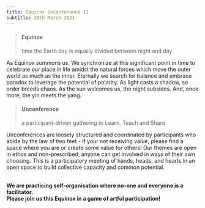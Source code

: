 ```yaml
---
title: Equinox Unconference II
subtitle: 20th March 2021
---
```


> #### Equinox
>
> time the Earth day is equally divided between night and day.

As Equinox summons us. We synchronize at this significant point in time to celebrate our place in life amidst the natural forces which move the outer world as much as the inner. Eternally we search for balance and embrace paradox to leverage the potential of polarity. As light casts a shadow, so order breeds chaos. As the sun welcomes us, the night subsides. And, once more, the yin meets the yang.

> #### Unconference
>
> a participant-driven gathering to Learn, Teach and Share

Unconferences are loosely structured and coordinated by participants who abide by the law of two feet - if your not receiving value, please find a space where you are or create some value for others! Our themes are open in ethos and non-prescribed, anyone can get involved in ways of their own choosing. This is a participatory meeting of hands, heads, and hearts in an open space to build collective capacity and common potential.

</br><strong class="prose lg:prose-xl"> We are practicing self-organisation where no-one and everyone is a facilitator. </br> Please join us this Equinox in a game of artful participation! </strong>
